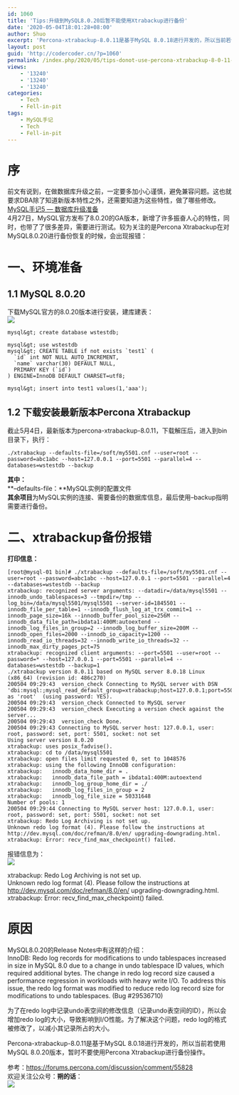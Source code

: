 ```yaml
---
id: 1060
title: 'Tips:升级到MySQL8.0.20后暂不能使用Xtrabackup进行备份'
date: '2020-05-04T18:01:28+08:00'
author: Shuo
excerpt: 'Percona-xtrabackup-8.0.11是基于MySQL 8.0.18进行开发的，所以当前若使用MySQL 8.0.20版本，暂时不要使用Percona Xtrabackup进行备份操作。'
layout: post
guid: 'http://codercoder.cn/?p=1060'
permalink: /index.php/2020/05/tips-donot-use-percona-xtrabackup-8-0-11-to-back-up-mysql-8-0-20/
views:
    - '13240'
    - '13240'
    - '13240'
categories:
    - Tech
    - Fell-in-pit
tags:
    - MySQL手记
    - Tech
    - Fell-in-pit
---
```


# 序

 前文有说到，在做数据库升级之前，一定要多加小心谨慎，避免兼容问题。这也就要求DBA除了知道新版本特性之外，还需要知道为这些特性，做了哪些修改。[MySQL手记5 — 数据库升级准备](http://codercoder.cn/index.php/2020/04/mysql-5-preparing-for-db-upgrade/)  
 4月27日，MySQL官方发布了8.0.20的GA版本，新增了许多振奋人心的特性，同时，也带了了很多差异，需要进行测试。较为关注的是Percona Xtrabackup在对MySQL8.0.20进行备份恢复的时候，会出现报错：

# 一、环境准备

## 1.1 MySQL 8.0.20

 下载MySQL官方的8.0.20版本进行安装，建库建表：  
[![](http://codercoder.cn/wp-content/uploads/2020/05/2020-05-0447.png)](http://codercoder.cn/wp-content/uploads/2020/05/2020-05-0447.png)

```
mysql&gt; create database wstestdb;
​
mysql&gt; use wstestdb
mysql&gt; CREATE TABLE if not exists `test1` (
  `id` int NOT NULL AUTO_INCREMENT,
  `name` varchar(30) DEFAULT NULL,
  PRIMARY KEY (`id`)
) ENGINE=InnoDB DEFAULT CHARSET=utf8;
​
mysql&gt; insert into test1 values(1,'aaa');

```

## 1.2 下载安装最新版本Percona Xtrabackup

 截止5月4日，最新版本为percona-xtrabackup-8.0.11，下载解压后，进入到bin目录下，执行：

```
./xtrabackup --defaults-file=/soft/my5501.cnf --user=root --password=abc1abc --host=127.0.0.1 --port=5501 --parallel=4 --databases=wstestdb --backup

```

**其中：**  
 **–defaults-file：**MySQL实例的配置文件  
 **其余项目**为MySQL实例的连接、需要备份的数据库信息，最后使用–backup指明需要进行备份。

# 二、xtrabackup备份报错

 **打印信息：**

```
[root@mysql-01 bin]# ./xtrabackup --defaults-file=/soft/my5501.cnf --user=root --password=abc1abc --host=127.0.0.1 --port=5501 --parallel=4 --databases=wstestdb --backup
xtrabackup: recognized server arguments: --datadir=/data/mysql5501 --innodb_undo_tablespaces=3 --tmpdir=/tmp --log_bin=/data/mysql5501/mysql5501 --server-id=1845501 --innodb_file_per_table=1 --innodb_flush_log_at_trx_commit=1 --innodb_page_size=16k --innodb_buffer_pool_size=256M --innodb_data_file_path=ibdata1:400M:autoextend --innodb_log_files_in_group=2 --innodb_log_buffer_size=200M --innodb_open_files=2000 --innodb_io_capacity=1200 --innodb_read_io_threads=32 --innodb_write_io_threads=32 --innodb_max_dirty_pages_pct=75
xtrabackup: recognized client arguments: --port=5501 --user=root --password=* --host=127.0.0.1 --port=5501 --parallel=4 --databases=wstestdb --backup=1
./xtrabackup version 8.0.11 based on MySQL server 8.0.18 Linux (x86_64) (revision id: 486c270)
200504 09:29:43  version_check Connecting to MySQL server with DSN 'dbi:mysql:;mysql_read_default_group=xtrabackup;host=127.0.0.1;port=5501' as 'root'  (using password: YES).
200504 09:29:43  version_check Connected to MySQL server
200504 09:29:43  version_check Executing a version check against the server...
200504 09:29:43  version_check Done.
200504 09:29:43 Connecting to MySQL server host: 127.0.0.1, user: root, password: set, port: 5501, socket: not set
Using server version 8.0.20
xtrabackup: uses posix_fadvise().
xtrabackup: cd to /data/mysql5501
xtrabackup: open files limit requested 0, set to 1048576
xtrabackup: using the following InnoDB configuration:
xtrabackup:   innodb_data_home_dir = .
xtrabackup:   innodb_data_file_path = ibdata1:400M:autoextend
xtrabackup:   innodb_log_group_home_dir = ./
xtrabackup:   innodb_log_files_in_group = 2
xtrabackup:   innodb_log_file_size = 50331648
Number of pools: 1
200504 09:29:44 Connecting to MySQL server host: 127.0.0.1, user: root, password: set, port: 5501, socket: not set
xtrabackup: Redo Log Archiving is not set up.
Unknown redo log format (4). Please follow the instructions at http://dev.mysql.com/doc/refman/8.0/en/ upgrading-downgrading.html.
xtrabackup: Error: recv_find_max_checkpoint() failed.

```

报错信息为：  
[![](http://codercoder.cn/wp-content/uploads/2020/05/2020-05-0456.png)](http://codercoder.cn/wp-content/uploads/2020/05/2020-05-0456.png)

 xtrabackup: Redo Log Archiving is not set up.  
 Unknown redo log format (4). Please follow the instructions at http://dev.mysql.com/doc/refman/8.0/en/ upgrading-downgrading.html.  
 xtrabackup: Error: recv\_find\_max\_checkpoint() failed.

# 原因

MySQL8.0.20的Release Notes中有这样的介绍：  
 InnoDB: Redo log records for modifications to undo tablespaces increased in size in MySQL 8.0 due to a change in undo tablespace ID values, which required additional bytes. The change in redo log record size caused a performance regression in workloads with heavy write I/O. To address this issue, the redo log format was modified to reduce redo log record size for modifications to undo tablespaces. (Bug #29536710)

 为了在redo log中记录undo表空间的修改信息（记录undo表空间的ID），所以会增加redo log的大小，导致影响到I/O性能。为了解决这个问题，redo log的格式被修改了，以减小其记录所占的大小。

 Percona-xtrabackup-8.0.11是基于MySQL 8.0.18进行开发的，所以当前若使用MySQL 8.0.20版本，暂时不要使用Percona Xtrabackup进行备份操作。

参考：https://forums.percona.com/discussion/comment/55828  
欢迎关注公众号：**朔的话**：  
![](http://codercoder.cn/wp-content/uploads/2020/04/2020-04-2693.jpg)